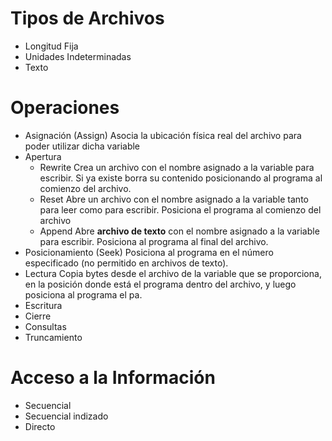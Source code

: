 # Tipos de Archivos
- Longitud Fija 
- Unidades Indeterminadas 
- Texto 
# Operaciones
- Asignación (Assign)
		Asocia la ubicación física real del archivo para poder utilizar dicha variable
- Apertura
	- Rewrite
		Crea un archivo con el nombre asignado a la variable para escribir. Si ya existe borra su contenido posicionando al programa al comienzo del archivo.
	- Reset
		Abre un archivo con el nombre asignado a la variable tanto para leer como para escribir. Posiciona el programa al comienzo del archivo
	- Append
		Abre **archivo de texto** con el nombre asignado a la variable para escribir. Posiciona al programa al final del archivo.
- Posicionamiento (Seek)
		Posiciona al programa en el número especificado (no permitido en archivos de texto).
- Lectura
		Copia bytes desde el archivo de la variable que se proporciona, en la posición donde está el programa dentro del archivo, y luego posiciona al programa el pa. 
- Escritura
- Cierre
- Consultas
- Truncamiento

# Acceso a la Información
- Secuencial
- Secuencial indizado
- Directo
